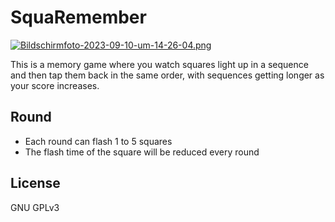 # SquaRemember

[![Bildschirmfoto-2023-09-10-um-14-26-04.png](https://i.postimg.cc/9MCYYp5N/Bildschirmfoto-2023-09-10-um-14-26-04.png)](https://postimg.cc/kVYSnW5x)

This is a memory game where you watch squares light up in a sequence and then tap them back in the same order, with sequences getting longer as your score increases.

## Round

- Each round can flash 1 to 5 squares
- The flash time of the square will be reduced every round

## License

GNU GPLv3
